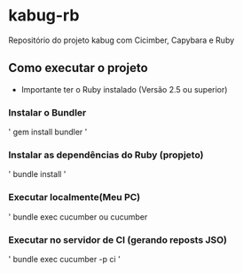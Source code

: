 # kabug-rb
Repositório do projeto kabug com Cicimber, Capybara e Ruby

## Como executar o projeto

* Importante ter o Ruby instalado (Versão 2.5 ou superior)

### Instalar o Bundler
'
gem install bundler
'

### Instalar as dependências do Ruby (propjeto)
'
bundle install
'

### Executar localmente(Meu PC)
'
bundle exec cucumber ou cucumber

### Executar no servidor de CI (gerando reposts JSO)
'
bundle exec cucumber -p ci
'

